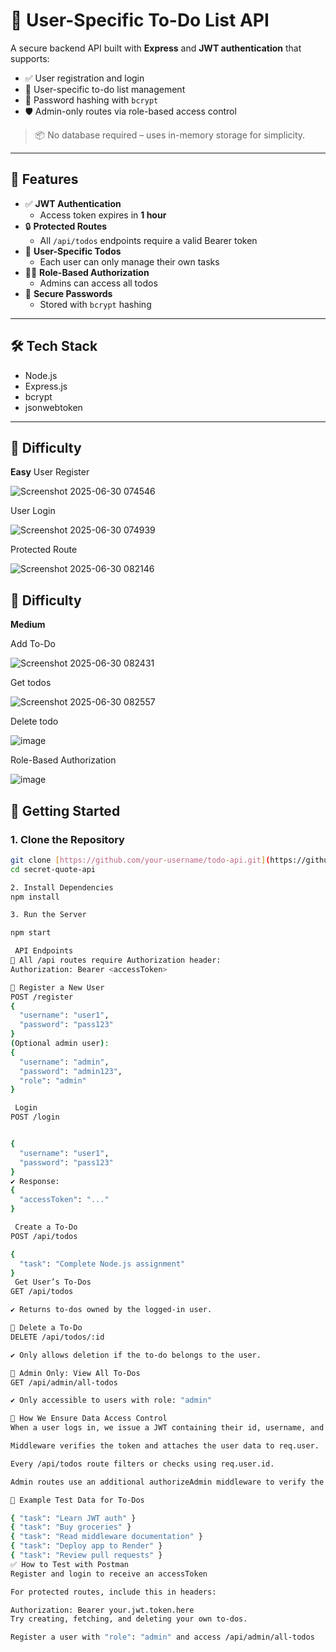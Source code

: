 # 📝 User-Specific To-Do List API

A secure backend API built with **Express** and **JWT authentication** that supports:

- ✅ User registration and login  
- 🧍 User-specific to-do list management  
- 🔐 Password hashing with `bcrypt`  
- 🛡️ Admin-only routes via role-based access control  

> 📦 No database required – uses in-memory storage for simplicity.

---

## 🔐 Features

- ✅ **JWT Authentication**  
  - Access token expires in **1 hour**
- 🔒 **Protected Routes**  
  - All `/api/todos` endpoints require a valid Bearer token
- 🧍 **User-Specific Todos**  
  - Each user can only manage their own tasks
- 🧑‍💼 **Role-Based Authorization**  
  - Admins can access all todos
- 🔐 **Secure Passwords**  
  - Stored with `bcrypt` hashing

---

## 🛠 Tech Stack

- Node.js
- Express.js
- bcrypt
- jsonwebtoken

---

## 🎯 Difficulty

**Easy**
User Register

![Screenshot 2025-06-30 074546](https://github.com/user-attachments/assets/d88e6889-91b0-46d3-9038-709b65609567)

User Login

![Screenshot 2025-06-30 074939](https://github.com/user-attachments/assets/898100ee-1b87-4ff2-b7c4-fc6d3fc4a533)

Protected Route

![Screenshot 2025-06-30 082146](https://github.com/user-attachments/assets/138b509e-cfa8-463d-bfd8-e302992f0b7c)

## 🎯 Difficulty

**Medium**

Add To-Do

![Screenshot 2025-06-30 082431](https://github.com/user-attachments/assets/286cf6a5-f718-4c9e-8269-a5742ee45523)

Get todos


![Screenshot 2025-06-30 082557](https://github.com/user-attachments/assets/1d1c360d-7563-4688-8029-14fe11a2d5ce)

Delete todo

![image](https://github.com/user-attachments/assets/30fdf910-a497-4d73-9113-8524b09eb300)

Role-Based Authorization

![image](https://github.com/user-attachments/assets/7cf6588c-4679-4c1e-9e9a-d13778eefd2f)



## 🚀 Getting Started

### 1. Clone the Repository

```bash
git clone [https://github.com/your-username/todo-api.git](https://github.com/shybash-shaik/week_03/edit/main/secret-quote-api/)
cd secret-quote-api

2. Install Dependencies
npm install

3. Run the Server

npm start

 API Endpoints
🔐 All /api routes require Authorization header:
Authorization: Bearer <accessToken>

🔸 Register a New User
POST /register
{
  "username": "user1",
  "password": "pass123"
}
(Optional admin user):
{
  "username": "admin",
  "password": "admin123",
  "role": "admin"
}

 Login
POST /login


{
  "username": "user1",
  "password": "pass123"
}
✔️ Response:
{
  "accessToken": "..."
}

 Create a To-Do
POST /api/todos

{
  "task": "Complete Node.js assignment"
}
 Get User’s To-Dos
GET /api/todos

✔️ Returns to-dos owned by the logged-in user.

🔹 Delete a To-Do
DELETE /api/todos/:id

✔️ Only allows deletion if the to-do belongs to the user.

👑 Admin Only: View All To-Dos
GET /api/admin/all-todos

✔️ Only accessible to users with role: "admin"

🔐 How We Ensure Data Access Control
When a user logs in, we issue a JWT containing their id, username, and role.

Middleware verifies the token and attaches the user data to req.user.

Every /api/todos route filters or checks using req.user.id.

Admin routes use an additional authorizeAdmin middleware to verify the user’s role.

🧾 Example Test Data for To-Dos

{ "task": "Learn JWT auth" }
{ "task": "Buy groceries" }
{ "task": "Read middleware documentation" }
{ "task": "Deploy app to Render" }
{ "task": "Review pull requests" }
✅ How to Test with Postman
Register and login to receive an accessToken

For protected routes, include this in headers:

Authorization: Bearer your.jwt.token.here
Try creating, fetching, and deleting your own to-dos.

Register a user with "role": "admin" and access /api/admin/all-todos

